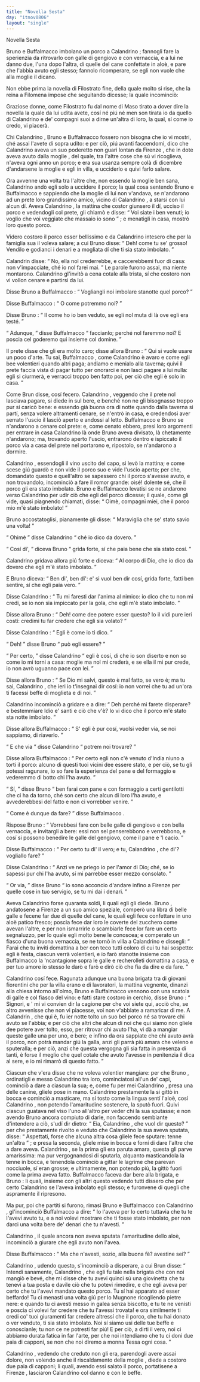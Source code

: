 ```yaml
---
title: "Novella Sesta"
day: "itnov0806"
layout: "single"
---
```

<html>
 <head>
 </head>
 <body>
  <div id="nov0806" type="novella" who="filomena">
   <head>
    Novella Sesta
   </head>
   <argument>
    <p>
     <milestone id="p08060001"/>
     <name persref="bruno" type="person">
      Bruno
     </name>
     e
     <name persref="buffalmacco" type="person">
      Buffalmacco
     </name>
     imbolano un porco a
     <name persref="calandrino" type="person">
      Calandrino
     </name>
     ; fannogli fare la sperienzia da ritrovarlo con galle di gengiovo e con vernaccia, e a lui ne danno due, l'una dopo l'altra, di quelle del cane confettate in alo&egrave;, e pare che l'abbia avuto egli stesso; fannolo ricomperare, se egli non vuole che alla
     <name persref="tessa" type="person">
      moglie
     </name>
     il dicano.
    </p>
   </argument>
   <div3 type="commentary" who="author">
    <p>
     <milestone id="p08060002"/>
     Non ebbe prima la novella di
     <name persref="filostrato" type="person">
      Filostrato
     </name>
     fine, della quale molto si rise, che
     <name persref="lauretta" type="person">
      la reina
     </name>
     a
     <name persref="filomena" type="person">
      Filomena
     </name>
     impose che seguitando dicesse; la quale incominci&ograve;:
    </p>
   </div3>
   <div3 type="commentary" who="filomena">
    <p>
     <milestone id="p08060003"/>
     Graziose donne, come
     <name persref="filostrato" type="person">
      Filostrato
     </name>
     fu dal nome di
     <name persref="masosaggio" type="person">
      Maso
     </name>
     tirato a dover dire la novella la quale da lui udita avete, cos&iacute; n&eacute; pi&uacute; n&eacute; men son tirata io da quello di
     <name persref="calandrino" type="person">
      Calandrino
     </name>
     e de' compagni suoi a dirne un'altra di loro, la qual, s&iacute; come io credo, vi piacer&agrave;.
    </p>
   </div3>
   <p>
    <milestone id="p08060004"/>
    Chi
    <name persref="calandrino" type="person">
     Calandrino
    </name>
    ,
    <name persref="bruno" type="person">
     Bruno
    </name>
    e
    <name persref="buffalmacco" type="person">
     Buffalmacco
    </name>
    fossero non bisogna che io vi mostri, ch&eacute; assai l'avete di sopra udito: e per ci&ograve;, pi&uacute; avanti faccendomi, dico che
    <name persref="calandrino" type="person">
     Calandrino
    </name>
    aveva un suo poderetto non guari lontan da
    <name placeref="firenze" type="place">
     Firenze
    </name>
    , che in dote aveva avuto dalla
    <name persref="tessa" type="person">
     moglie
    </name>
    , del quale, tra l'altre cose che s&uacute; vi ricoglieva, n'aveva ogni anno un porco; e era sua usanza sempre col&agrave; di dicembre d'andarsene la
    <name persref="tessa" type="person">
     moglie
    </name>
    e egli in villa, e ucciderlo e quivi farlo salare.
   </p>
   <p>
    <milestone id="p08060005"/>
    Ora avvenne una volta tra l'altre che, non essendo la
    <name persref="tessa" type="person">
     moglie
    </name>
    ben sana,
    <name persref="calandrino" type="person">
     Calandrino
    </name>
    and&ograve; egli solo a uccidere il porco; la qual cosa sentendo
    <name persref="bruno" type="person">
     Bruno
    </name>
    e
    <name persref="buffalmacco" type="person">
     Buffalmacco
    </name>
    e sappiendo che la moglie di lui non v'andava, se n'andarono ad un prete loro grandissimo amico, vicino di
    <name persref="calandrino" type="person">
     Calandrino
    </name>
    , a starsi con lui alcun d&iacute;.
    <milestone id="p08060006"/>
    Aveva
    <name persref="calandrino" type="person">
     Calandrino
    </name>
    , la mattina che costor giunsero il d&iacute;, ucciso il porco e vedendogli col prete, gli chiam&ograve; e disse:
    <q direct="unspecified" who="calandrino">
     Voi siate i ben venuti; io voglio che voi veggiate che massaio io sono
    </q>
    ; e menatigli in casa, mostr&ograve; loro questo porco.
   </p>
   <p>
    <milestone id="p08060007"/>
    Videro costoro il porco esser bellissimo e da
    <name persref="calandrino" type="person">
     Calandrino
    </name>
    intesero che per la famiglia sua il voleva salare; a cui
    <name persref="bruno" type="person">
     Bruno
    </name>
    disse:
    <q direct="unspecified" who="bruno">
     Deh! come tu se' grosso! Vendilo e godianci i denari e a mogliata d&iacute; che ti sia stato imbolato.
    </q>
   </p>
   <p>
    <milestone id="p08060008"/>
    <name persref="calandrino" type="person">
     Calandrin
    </name>
    disse:
    <q direct="unspecified" who="calandrino">
     No, ella nol crederrebbe, e caccerebbemi fuor di casa: non v'impacciate, ch&eacute; io nol farei mai.
    </q>
    <!--here there is no numbering in
Branca but a paragraph indentation-->
    Le parole furono assai, ma niente montarono.
    <name persref="calandrino" type="person">
     Calandrino
    </name>
    gl'invit&ograve; a cena cotale alla trista, s&iacute; che costoro non vi vollon cenare e partirsi da lui.
   </p>
   <p>
    <milestone id="p08060009"/>
    Disse
    <name persref="bruno" type="person">
     Bruno
    </name>
    a
    <name persref="buffalmacco" type="person">
     Buffalmacco
    </name>
    :
    <q direct="unspecified" who="bruno">
     Vogliangli noi imbolare stanotte quel porco?
    </q>
   </p>
   <p>
    <milestone id="p08060010"/>
    Disse
    <name persref="buffalmacco" type="person">
     Buffalmacco
    </name>
    :
    <q direct="unspecified" who="buffalmacco">
     O come potremmo noi?
    </q>
   </p>
   <p>
    <milestone id="p08060011"/>
    Disse
    <name persref="bruno" type="person">
     Bruno
    </name>
    :
    <q direct="unspecified" who="bruno">
     Il come ho io ben veduto, se egli nol muta di l&agrave; ove egli era test&eacute;.
    </q>
   </p>
   <p>
    <milestone id="p08060012"/>
    <q direct="unspecified" who="buffalmacco">
     Adunque,
    </q>
    disse
    <name persref="buffalmacco" type="person">
     Buffalmacco
    </name>
    <q direct="unspecified">
     faccianlo; perch&eacute; nol faremmo noi? E poscia cel goderemo qui insieme col domine.
    </q>
   </p>
   <p>
    <milestone id="p08060013"/>
    Il prete disse che gli era molto caro; disse allora
    <name persref="bruno" type="person">
     Bruno
    </name>
    :
    <q direct="unspecified" who="bruno">
     Qui si vuole usare un poco d'arte. Tu sai,
     <name persref="buffalmacco" type="person">
      Buffalmacco
     </name>
     , come
     <name persref="calandrino" type="person">
      Calandrino
     </name>
     &egrave; avaro e come egli bee volentieri quando altri paga; andiamo e menialo alla taverna; quivi il prete faccia vista di pagar tutto per onorarci e non lasci pagare a lui nulla: egli si ciurmer&agrave;, e verracci troppo ben fatto poi, per ci&ograve; che egli &egrave; solo in casa.
    </q>
   </p>
   <p>
    <milestone id="p08060014"/>
    Come
    <name persref="bruno" type="person">
     Brun
    </name>
    disse, cos&iacute; fecero.
    <name persref="calandrino" type="person">
     Calandrino
    </name>
    , veggendo che il prete nol lasciava pagare, si diede in sul bere, e bench&eacute; non ne gli bisognasse troppo pur si caric&ograve; bene: e essendo gi&agrave; buona ora di notte quando dalla taverna si part&iacute;, senza volere altramenti cenare, se n'entr&ograve; in casa, e credendosi aver serrato l'uscio il lasci&ograve; aperto e andossi al letto.
    <milestone id="p08060015"/>
    <name persref="buffalmacco" type="person">
     Buffalmacco
    </name>
    e
    <name persref="bruno" type="person">
     Bruno
    </name>
    se n'andarono a cenare col prete: e, come cenato ebbero, presi loro argomenti per entrare in casa
    <name persref="calandrino" type="person">
     Calandrino
    </name>
    l&agrave; onde
    <name persref="bruno" type="person">
     Bruno
    </name>
    aveva divisato, l&agrave; chetamente n'andarono; ma, trovando aperto l'uscio, entrarono dentro e ispiccato il porco via a casa del prete nel portarono e, ripostolo, se n'andarono a dormire.
   </p>
   <p>
    <milestone id="p08060016"/>
    <name persref="calandrino" type="person">
     Calandrino
    </name>
    , essendogli il vino uscito del capo, si lev&ograve; la mattina; e come scese gi&uacute; guard&ograve; e non vide il porco suo e vide l'uscio aperto; per che, domandato questo e quell'altro se sapessero chi il porco s'avesse avuto, e non trovandolo, incominci&ograve; a fare il romor grande: ois&eacute;! dolente s&eacute;, che il porco gli era stato imbolato.
    <milestone id="p08060017"/>
    <name persref="bruno" type="person">
     Bruno
    </name>
    e
    <name persref="buffalmacco" type="person">
     Buffalmacco
    </name>
    levatisi se ne andarono verso
    <name persref="calandrino" type="person">
     Calandrino
    </name>
    per udir ci&ograve; che egli del porco dicesse; il quale, come gli vide, quasi piagnendo chiamati, disse:
    <q direct="unspecified" who="calandrino">
     Oim&egrave;, compagni miei, che il porco mio m'&egrave; stato imbolato!
    </q>
   </p>
   <p>
    <milestone id="p08060018"/>
    <name persref="bruno" type="person">
     Bruno
    </name>
    accostatoglisi, pianamente gli disse:
    <q direct="unspecified" who="bruno">
     Maraviglia che se' stato savio una volta!
    </q>
   </p>
   <p>
    <milestone id="p08060019"/>
    <q direct="unspecified" who="calandrino">
     Ohim&egrave;
    </q>
    disse
    <name persref="calandrino" type="person">
     Calandrino
    </name>
    <q direct="unspecified">
     ch&eacute; io dico da dovero.
    </q>
   </p>
   <p>
    <milestone id="p08060020"/>
    <q direct="unspecified" who="bruno">
     Cos&iacute; di',
    </q>
    diceva
    <name persref="bruno" type="person">
     Bruno
    </name>
    <q direct="unspecified">
     grida forte, s&iacute; che paia bene che sia stato cos&iacute;.
    </q>
   </p>
   <p>
    <milestone id="p08060021"/>
    <name persref="calandrino" type="person">
     Calandrino
    </name>
    gridava allora pi&uacute; forte e diceva:
    <q direct="unspecified" who="calandrino">
     Al corpo di Dio, che io dico da dovero che egli m'&egrave; stato imbolato.
    </q>
   </p>
   <p>
    <milestone id="p08060022"/>
    E
    <name persref="bruno" type="person">
     Bruno
    </name>
    diceva:
    <q direct="unspecified" who="bruno">
     Ben di', ben di': e' si vuol ben dir cos&iacute;, grida forte, fatti ben sentire, s&iacute; che egli paia vero.
    </q>
   </p>
   <p>
    <milestone id="p08060023"/>
    Disse
    <name persref="calandrino" type="person">
     Calandrino
    </name>
    :
    <q direct="unspecified" who="calandrino">
     Tu mi faresti dar l'anima al nimico: io dico che tu non mi credi, se io non sia impiccato per la gola, che egli m'&egrave; stato imbolato.
    </q>
   </p>
   <p>
    <milestone id="p08060024"/>
    Disse allora
    <name persref="bruno" type="person">
     Bruno
    </name>
    :
    <q direct="unspecified" who="bruno">
     Deh! come dee potere esser questo? Io il vidi pure ieri cost&iacute;: credimi tu far credere che egli sia volato?
    </q>
   </p>
   <p>
    <milestone id="p08060025"/>
    Disse
    <name persref="calandrino" type="person">
     Calandrino
    </name>
    :
    <q direct="unspecified" who="calandrino">
     Egli &egrave; come io ti dico.
    </q>
   </p>
   <p>
    <milestone id="p08060026"/>
    <q direct="unspecified" who="bruno">
     Deh!
    </q>
    disse
    <name persref="bruno" type="person">
     Bruno
    </name>
    <q direct="unspecified">
     pu&ograve; egli essere?
    </q>
   </p>
   <p>
    <milestone id="p08060027"/>
    <q direct="unspecified" who="calandrino">
     Per certo,
    </q>
    disse
    <name persref="calandrino" type="person">
     Calandrino
    </name>
    <q direct="unspecified">
     egli &egrave; cos&iacute;, di che io son diserto e non so come io mi torni a casa:
     <name persref="tessa" type="person">
      moglie
     </name>
     ma nol mi creder&agrave;, e se ella il mi pur crede, io non avr&ograve; uguanno pace con lei.
    </q>
   </p>
   <p>
    <milestone id="p08060028"/>
    Disse allora
    <name persref="bruno" type="person">
     Bruno
    </name>
    :
    <q direct="unspecified" who="bruno">
     Se Dio mi salvi, questo &egrave; mal fatto, se vero &egrave;; ma tu sai,
     <name persref="calandrino" type="person">
      Calandrino
     </name>
     , che ieri io t'insegnai dir cos&iacute;: io non vorrei che tu ad un'ora ti facessi beffe di moglieta e di noi.
    </q>
   </p>
   <p>
    <milestone id="p08060029"/>
    <name persref="calandrino" type="person">
     Calandrino
    </name>
    incominci&ograve; a gridare e a dire:
    <q direct="unspecified" who="calandrino">
     Deh perch&eacute; mi farete disperare? e bestemmiare Idio e' santi e ci&ograve; che v'&egrave;? Io vi dico che il porco m'&egrave; stato sta notte imbolato.
    </q>
   </p>
   <p>
    <milestone id="p08060030"/>
    Disse allora
    <name persref="buffalmacco" type="person">
     Buffalmacco
    </name>
    :
    <q direct="unspecified" who="buffalmacco">
     S' egli &egrave; pur cos&iacute;, vuolsi veder via, se noi sappiamo, di riaverlo.
    </q>
   </p>
   <p>
    <milestone id="p08060031"/>
    <q direct="unspecified" who="calandrino">
     E che via
    </q>
    disse
    <name persref="calandrino" type="person">
     Calandrino
    </name>
    <q direct="unspecified">
     potrem noi trovare?
    </q>
   </p>
   <p>
    <milestone id="p08060032"/>
    Disse allora
    <name persref="buffalmacco" type="person">
     Buffalmacco
    </name>
    :
    <q direct="unspecified" who="buffalmacco">
     Per certo egli non c'&egrave; venuto d'India niuno a torti il porco: alcuno di questi tuoi vicini dee essere stato, e per ci&ograve;, se tu gli potessi ragunare, io so fare la esperienza del pane e del formaggio e vederemmo di botto chi l'ha avuto.
    </q>
   </p>
   <p>
    <milestone id="p08060033"/>
    <q direct="unspecified" who="bruno">
     S&iacute;,
    </q>
    disse
    <name persref="bruno" type="person">
     Bruno
    </name>
    <q direct="unspecified">
     ben farai con pane e con formaggio a certi gentilotti che ci ha da torno, ch&eacute; son certo che alcun di loro l'ha avuto, e avvederebbesi del fatto e non ci vorrebber venire.
    </q>
   </p>
   <p>
    <milestone id="p08060034"/>
    <q direct="unspecified" who="buffalmacco">
     Come &egrave; dunque da fare?
    </q>
    disse
    <name persref="buffalmacco" type="person">
     Buffalmacco
    </name>
    .
   </p>
   <p>
    <milestone id="p08060035"/>
    Rispose
    <name persref="bruno" type="person">
     Bruno
    </name>
    :
    <q direct="unspecified" who="bruno">
     Vorrebbesi fare con belle galle di gengiovo e con bella vernaccia, e invitargli a bere: essi non sel penserebbono e verrebbono, e cos&iacute; si possono benedire le galle del gengiovo, come il pane e 'l cacio.
    </q>
   </p>
   <p>
    <milestone id="p08060036"/>
    Disse
    <name persref="buffalmacco" type="person">
     Buffalmacco
    </name>
    :
    <q direct="unspecified" who="buffalmacco">
     Per certo tu di' il vero; e tu,
     <name persref="calandrino" type="person">
      Calandrino
     </name>
     , che di'? vogliallo fare?
    </q>
   </p>
   <p>
    <milestone id="p08060037"/>
    Disse
    <name persref="calandrino" type="person">
     Calandrino
    </name>
    :
    <q direct="unspecified" who="calandrino">
     Anzi ve ne priego io per l'amor di Dio; ch&eacute;, se io sapessi pur chi l'ha avuto, s&iacute; mi parrebbe esser mezzo consolato.
    </q>
   </p>
   <p>
    <milestone id="p08060038"/>
    <q direct="unspecified" who="bruno">
     Or via,
    </q>
    disse
    <name persref="bruno" type="person">
     Bruno
    </name>
    <q direct="unspecified">
     io sono acconcio d'andare infino a Firenze per quelle cose in tuo servigio, se tu mi dai i denari.
    </q>
   </p>
   <p>
    <milestone id="p08060039"/>
    Aveva
    <name persref="calandrino" type="person">
     Calandrino
    </name>
    forse quaranta soldi, li quali egli gli diede.
    <name persref="bruno" type="person">
     Bruno
    </name>
    , andatosene a
    <name placeref="firenze" type="place">
     Firenze
    </name>
    a un suo amico speziale, comper&ograve; una libra di belle galle e fecene far due di quelle del cane, le quali egli fece confettare in uno alo&egrave; patico fresco; poscia fece dar loro le coverte del zucchero come avevan l'altre, e per non ismarrirle o scambiarle fece lor fare un certo segnaluzzo, per lo quale egli molto bene le conoscea; e comperato un fiasco d'una buona vernaccia, se ne torn&ograve; in villa a
    <name persref="calandrino" type="person">
     Calandrino
    </name>
    e dissegli:
    <milestone id="p08060040"/>
    <q direct="unspecified" who="bruno">
     Farai che tu inviti domattina a ber con teco tutti coloro di cui tu hai sospetto: egli &egrave; festa, ciascun verr&agrave; volentieri, e io far&ograve; stanotte insieme con
     <name persref="buffalmacco" type="person">
      Buffalmacco
     </name>
     la 'ncantagione sopra le galle e recherolleti domattina a casa, e per tuo amore io stesso le dar&ograve; e far&ograve; e dir&ograve; ci&ograve; che fia da dire e da fare.
    </q>
   </p>
   <p>
    <milestone id="p08060041"/>
    <name persref="calandrino" type="person">
     Calandrino
    </name>
    cos&iacute; fece. Ragunata adunque una buona brigata tra di giovani fiorentini che per la villa erano e di lavoratori, la mattina vegnente, dinanzi alla chiesa intorno all'olmo,
    <name persref="bruno" type="person">
     Bruno
    </name>
    e
    <name persref="buffalmacco" type="person">
     Buffalmacco
    </name>
    vennono con una scatola di galle e col fiasco del vino: e fatti stare costoro in cerchio, disse
    <name persref="bruno" type="person">
     Bruno
    </name>
    :
    <milestone id="p08060042"/>
    <q direct="unspecified" who="bruno">
     Signori, e ' mi vi convien dir la cagione per che voi siete qui, acci&ograve; che, se altro avvenisse che non vi piacesse, voi non v'abbiate a ramaricar di me.
     <milestone id="p08060043"/>
     A
     <name persref="calandrino" type="person">
      Calandrin
     </name>
     , che qui &egrave;, fu ier notte tolto un suo bel porco n&eacute; sa trovare chi avuto se l'abbia; e per ci&ograve; che altri che alcun di noi che qui siamo non gliele dee potere aver tolto, esso, per ritrovar chi avuto l'ha, vi d&agrave; a mangiar queste galle una per uno, e bere; e infino da ora sappiate che chi avuto avr&agrave; il porco, non potr&agrave; mandar gi&uacute; la galla, anzi gli parr&agrave; pi&uacute; amara che veleno e sputeralla; e per ci&ograve;, anzi che questa vergogna gli sia fatta in presenza di tanti, &egrave; forse il meglio che quel cotale che avuto l'avesse in penitenzia il dica al sere, e io mi rimarr&ograve; di questo fatto.
    </q>
   </p>
   <p>
    <milestone id="p08060044"/>
    Ciascun che v'era disse che ne voleva volentier mangiare: per che
    <name persref="bruno" type="person">
     Bruno
    </name>
    , ordinatigli e messo
    <name persref="calandrino" type="person">
     Calandrino
    </name>
    tra loro, cominciatosi all'un de' capi, cominci&ograve; a dare a ciascun la sua; e, come fu per mei
    <milestone id="p08060045"/>
    <name persref="calandrino" type="person">
     Calandrino
    </name>
    , presa una delle canine, gliele pose in mano.
    <name persref="calandrino" type="person">
     Calandrino
    </name>
    prestamente la si gitt&ograve; in bocca e cominci&ograve; a masticare, ma s&iacute; tosto come la lingua sent&iacute; l'alo&egrave;, cos&iacute;
    <name persref="calandrino" type="person">
     Calandrino
    </name>
    , non potendo l'amaritudine sostenere, la sput&ograve; fuori.
    <milestone id="p08060046"/>
    Quivi ciascun guatava nel viso l'uno all'altro per veder chi la sua sputasse; e non avendo
    <name persref="bruno" type="person">
     Bruno
    </name>
    ancora compiuto di darle, non faccendo sembiante d'intendere a ci&ograve;, s'ud&iacute; dir dietro:
    <q direct="unspecified" who="bruno">
     Eia,
     <name persref="calandrino" type="person">
      Calandrino
     </name>
     , che vuol dir questo?
    </q>
    per che prestamente rivolto e veduto che
    <name persref="calandrino" type="person">
     Calandrino
    </name>
    la sua aveva sputata, disse:
    <milestone id="p08060047"/>
    <q direct="unspecified" who="bruno">
     Aspettati, forse che alcuna altra cosa gliele fece sputare: tenne un'altra
    </q>
    ; e presa la seconda, gliele mise in bocca e forn&iacute; di dare l'altre che a dare aveva.
    <milestone id="p08060048"/>
    <name persref="calandrino" type="person">
     Calandrino
    </name>
    , se la prima gli era paruta amara, questa gli parve amarissima: ma pur vergognandosi di sputarla, alquanto masticandola la tenne in bocca, e tenendola cominci&ograve; a gittar le lagrime che parevan nocciuole, s&iacute; eran grosse; e ultimamente, non potendo pi&uacute;, la gitt&ograve; fuori come la prima aveva fatto.
    <milestone id="p08060049"/>
    <name persref="buffalmacco" type="person">
     Buffalmacco
    </name>
    faceva dar bere alla brigata, e
    <name persref="bruno" type="person">
     Bruno
    </name>
    : li quali, insieme con gli altri questo vedendo tutti dissero che per certo
    <name persref="calandrino" type="person">
     Calandrino
    </name>
    se l'aveva imbolato egli stesso; e furonvene di quegli che aspramente il ripresono.
   </p>
   <p>
    <milestone id="p08060050"/>
    Ma pur, poi che partiti si furono, rimasi
    <name persref="bruno" type="person">
     Bruno
    </name>
    e
    <name persref="buffalmacco" type="person">
     Buffalmacco
    </name>
    con
    <name persref="calandrino" type="person">
     Calandrino
    </name>
    , gl'incominci&ograve;
    <name persref="buffalmacco" type="person">
     Buffalmacco
    </name>
    a dire:
    <q direct="unspecified" who="buffalmacco">
     Io l'aveva per lo certo tuttavia che tu te l'avevi avuto tu, e a noi volevi mostrare che ti fosse stato imbolato, per non darci una volta bere de' denari che tu n'avesti.
    </q>
   </p>
   <p>
    <milestone id="p08060051"/>
    <name persref="calandrino" type="person">
     Calandrino
    </name>
    , il quale ancora non aveva sputata l'amaritudine dello alo&egrave;, incominci&ograve; a giurare che egli avuto non l'avea.
   </p>
   <p>
    <milestone id="p08060052"/>
    Disse
    <name persref="buffalmacco" type="person">
     Buffalmacco
    </name>
    :
    <q direct="unspecified" who="buffalmacco">
     Ma che n'avesti, sozio, alla buona f&egrave;? avestine sei?
    </q>
   </p>
   <p>
    <milestone id="p08060053"/>
    <name persref="calandrino" type="person">
     Calandrino
    </name>
    , udendo questo, s'incominci&ograve; a disperare, a cui
    <name persref="bruno" type="person">
     Brun
    </name>
    disse:
    <q direct="unspecified" who="bruno">
     Intendi sanamente,
     <name persref="calandrino" type="person">
      Calandrino
     </name>
     , che egli fu tale nella brigata che con noi mangi&ograve; e bev&eacute;, che mi disse che tu avevi quinci s&uacute; una giovinetta che tu tenevi a tua posta e davile ci&ograve; che tu potevi rimedire, e che egli aveva per certo che tu l'avevi mandato questo porco. Tu s&iacute; hai apparato ad esser beffardo!
     <milestone id="p08060054"/>
     Tu ci menasti una volta gi&uacute; per lo
     <name placeref="mugnone" type="place">
      Mugnone
     </name>
     ricogliendo pietre nere: e quando tu ci avesti messo in galea senza biscotto, e tu te ne venisti e poscia ci volevi far credere che tu l'avessi trovata! e ora similmente ti credi co' tuoi giuramenti far credere altress&iacute; che il porco, che tu hai donato o ver venduto, ti sia stato imbolato.
     <milestone id="p08060055"/>
     Noi s&iacute; siamo usi delle tue beffe e conoscianle; tu non ce ne potresti far pi&uacute;! E per ci&ograve;, a dirti il vero, noi ci abbiamo durata fatica in far l'arte, per che noi intendiamo che tu ci doni due paia di capponi, se non che noi diremo a
     <name persref="tessa" type="person">
      monna Tessa
     </name>
     ogni cosa.
    </q>
   </p>
   <p>
    <milestone id="p08060056"/>
    <name persref="calandrino" type="person">
     Calandrino
    </name>
    , vedendo che creduto non gli era, parendogli avere assai dolore, non volendo anche il riscaldamento della
    <name persref="tessa" type="person">
     moglie
    </name>
    , diede a costoro due paia di capponi; li quali, avendo essi salato il porco, portatisene a
    <name placeref="firenze" type="place">
     Firenze
    </name>
    , lasciaron
    <name persref="calandrino" type="person">
     Calandrino
    </name>
    col danno e con le beffe.
   </p>
  </div>
 </body>
</html>
